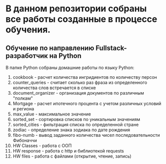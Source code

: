 # В данном репозитории собраны все работы созданные в процессе обучения.

## Обучение по направлению Fullstack-разработчик на Python
В папке Python собраны домашние работы по языку Python:
1. cookbook - расчет количества ингридиентов по количеству персон
2. counter_queries - считает сколько раз фраза из определенного количества слов встречается в списке
3. document_organizer - организация документов по различным "полкам"
4. Mortgage - расчет ипотечного процента с учетом различных условий и региона
5. max_value - максимальное значение
6. sorted_set - сортировка списков по уникальным значениям
7. sorted_cities - фильтрация списка по определенной стране
8. zodiac - определение знака зодиака по дате рождения
9. fibo-numb - вывод заданного количества чисел последовательности Фибоначчи
10. HW Classes - работа с ООП
11. HW response - работа с http и библиотекой requests
12. HW files - работа с файлами (открытие, чтение, запись)


